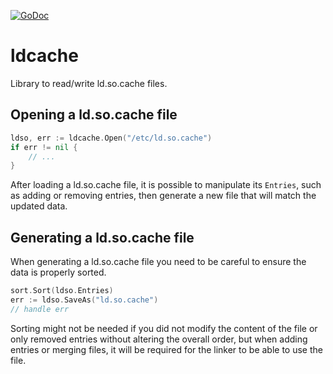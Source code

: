[![GoDoc](https://godoc.org/github.com/KarpelesLab/ldcache?status.svg)](https://godoc.org/github.com/KarpelesLab/ldcache)

# ldcache

Library to read/write ld.so.cache files.

## Opening a ld.so.cache file

```go
ldso, err := ldcache.Open("/etc/ld.so.cache")
if err != nil {
    // ...
}
```

After loading a ld.so.cache file, it is possible to manipulate its `Entries`, such as adding or removing entries, then generate a new file that will match the updated data.

## Generating a ld.so.cache file

When generating a ld.so.cache file you need to be careful to ensure the data is properly sorted.

```go
sort.Sort(ldso.Entries)
err := ldso.SaveAs("ld.so.cache")
// handle err
```

Sorting might not be needed if you did not modify the content of the file or only removed entries without altering the overall order, but when adding entries or merging files, it will be required for the linker to be able to use the file.
